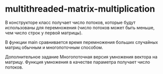 # multithreaded-matrix-multiplication

В конструкторе класс получает число потоков, которые будут использованы для перемножения (число потоков может быть меньше, чем число строк у первой матрицы).

В функции main сравнивается время перемножения больших случайных матриц обычным и многопоточным способом.

Дополнительное задание
Многопоточная версия умножения вектора на матрицу. Функция умножения в качестве параметра получает число потоков.
